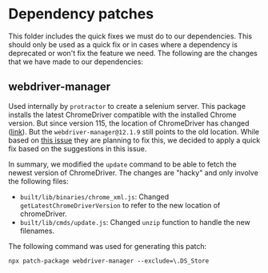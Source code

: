 # Dependency patches

This folder includes the quick fixes we must do to our dependencies. This should only be used as a quick fix or in cases where a dependency is deprecated or won't fix the feature we need. The following are the changes that we have made to our dependencies:

## webdriver-manager

Used internally by `protractor` to create a selenium server. This package installs the latest ChromeDriver compatible with the installed Chrome version. But since version 115, the location of ChromeDriver has changed ([link](https://chromedriver.chromium.org/downloads/version-selection)). But the `webdriver-manager@12.1.9` still points to the old location. While based on [this issue](https://github.com/angular/webdriver-manager/issues/524) they are planning to fix this, we decided to apply a quick fix based on the suggestions in this issue.

In summary, we modified the `update` command to be able to fetch the newest version of ChromeDriver. The changes are "hacky" and only involve the following files:

- `built/lib/binaries/chrome_xml.js`: Changed `getLatestChromeDriverVersion` to refer to the new location of chromeDriver.
- `built/lib/cmds/update.js`: Changed `unzip` function to handle the new filenames.


The following command was used for generating this patch:
```
npx patch-package webdriver-manager --exclude=\.DS_Store
```
